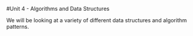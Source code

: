 #Unit 4 - Algorithms and Data Structures

We will be looking at a variety of different data structures and algorithm patterns.


